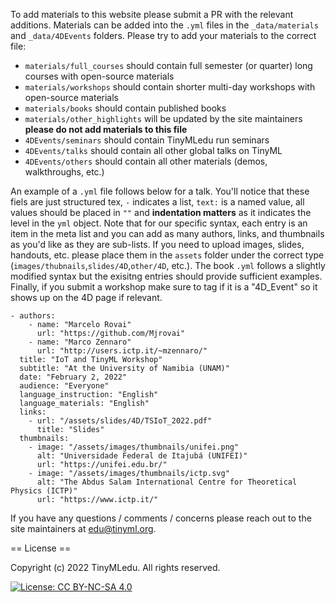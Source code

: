To add materials to this website please submit a PR with the relevant additions. Materials can be added into the ```.yml``` files in the ```_data/materials``` and ```_data/4DEvents``` folders. Please try to add your materials to the correct file:
+ ```materials/full_courses``` should contain full semester (or quarter) long courses with open-source materials
+ ```materials/workshops``` should contain shorter multi-day workshops with open-source materials
+ ```materials/books``` should contain published books
+ ```materials/other_highlights``` will be updated by the site maintainers **please do not add materials to this file**
+ ```4DEvents/seminars``` should contain TinyMLedu run seminars
+ ```4DEvents/talks``` should contain all other global talks on TinyML
+ ```4DEvents/others``` should contain all other materials (demos, walkthroughs, etc.)

An example of a ```.yml``` file follows below for a talk. You'll notice that these fiels are just structured tex, ```-``` indicates a list, ```text:``` is a named value, all values should be placed in ```""``` and **indentation matters** as it indicates the level in the ```yml``` object. Note that for our specific syntax, each entry is an item in the meta list and you can add as many authors, links, and thumbnails as you'd like as they are sub-lists. If you need to upload images, slides, handouts, etc. please place them in the ```assets``` folder under the correct type (```images/thubnails```,```slides/4D```,```other/4D```, etc.). The book ```.yml``` follows a slightly modified syntax but the exisitng entries should provide sufficient examples. Finally, if you submit a workshop make sure to tag if it is a "4D_Event" so it shows up on the 4D page if relevant.
```
- authors:
    - name: "Marcelo Rovai"
      url: "https://github.com/Mjrovai"
    - name: "Marco Zennaro"
      url: "http://users.ictp.it/~mzennaro/"
  title: "IoT and TinyML Workshop"
  subtitle: "At the University of Namibia (UNAM)"
  date: "February 2, 2022"
  audience: "Everyone"
  language_instruction: "English"
  language_materials: "English"
  links:
    - url: "/assets/slides/4D/TSIoT_2022.pdf"
      title: "Slides"
  thumbnails:
    - image: "/assets/images/thumbnails/unifei.png"
      alt: "Universidade Federal de Itajubá (UNIFEI)"
      url: "https://unifei.edu.br/"
    - image: "/assets/images/thumbnails/ictp.svg"
      alt: "The Abdus Salam International Centre for Theoretical Physics (ICTP)"
      url: "https://www.ictp.it/"
```
If you have any questions / comments / concerns please reach out to the site maintainers at edu@tinyml.org.

== License ==

Copyright (c) 2022 TinyMLedu. All rights reserved.

[![License: CC BY-NC-SA 4.0](https://licensebuttons.net/l/by-nc-sa/4.0/80x15.png)](https://creativecommons.org/licenses/by-nc-sa/4.0/)

